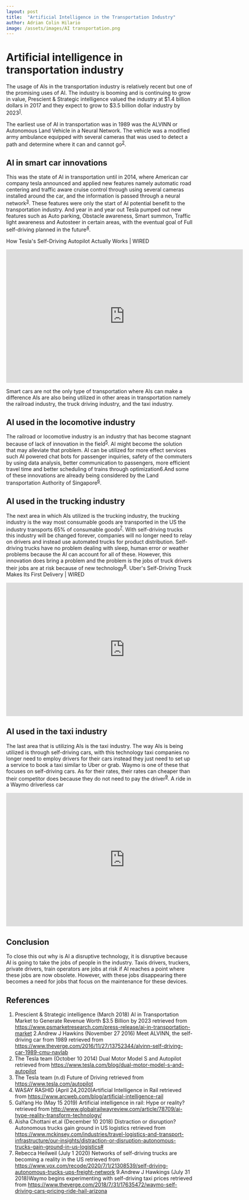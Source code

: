 ```yaml
---
layout: post
title:  "Artificial Intelligence in the Transportation Industry"
author: Adrian Colin Hilario
image: /assets/images/AI transportation.png
---
```

# Artificial intelligence in transportation industry

The usage of AIs in the transportation industry is relatively recent but one of the promising uses of AI. The industry is booming and is continuing to grow in value, Prescient & Strategic intelligence valued the industry at $1.4 billion dollars in 2017 and they expect to grow to $3.5 billion dollar industry by 2023<sup>[1](https://www.psmarketresearch.com/press-release/ai-in-transportation-market)</sup>.

The earliest use of AI in transportation was in 1989 was the ALVINN or Autonomous Land Vehicle in a Neural Network. The vehicle was a modified army ambulance equipped with several cameras that was used to detect a path and determine where it can and cannot go<sup>[2](https://www.theverge.com/2016/11/27/13752344/alvinn-self-driving-car-1989-cmu-navlab )</sup>. 

## AI in smart car innovations 
This was the state of AI in transportation until in 2014, where American car company tesla announced and applied new features namely automatic road centering and traffic aware cruise control through using several cameras installed around the car, and the information is passed through a neural network<sup>[3](https://www.tesla.com/blog/dual-motor-model-s-and-autopilot )</sup>. These features were only the start of AI potential benefit to the transportation industry. And year in and year out Tesla pumped out new features such as Auto parking, Obstacle awareness, Smart summon, Traffic light awareness and Autosteer in certain areas, with the eventual goal of Full self-driving planned in the future<sup>[4](https://www.tesla.com/autopilot)</sup>.

How Tesla's Self-Driving Autopilot Actually Works | WIRED
<iframe width="640" height="360" src="https://www.youtube.com/embed/AiOxUcDgsa8" frameborder="0" allow="accelerometer; autoplay; clipboard-write; encrypted-media; gyroscope; picture-in-picture" allowfullscreen></iframe>

Smart cars are not the only type of transportation where AIs can make a difference AIs are also being utilized in other areas in transportation namely the railroad industry, the truck driving industry, and the taxi industry. 
## AI used in the locomotive industry
The railroad or locomotive industry is an industry that has become stagnant because of lack of innovation in the field<sup>[5](https://www.arcweb.com/blog/artificial-intelligence-rail)</sup>. AI might become the solution that may alleviate that problem. AI can be utilized for more effect services such AI powered chat bots for passenger inquiries, safety of the commuters by using data analysis, better communication to passengers, more efficient travel time and better scheduling of trains through optimization6.And some of these innovations are already being considered by the Land transportation Authority of Singapore<sup>[6](http://www.globalrailwayreview.com/article/78709/ai-hype-reality-transform-technology/)</sup>.
## AI used in the trucking industry
The next area in which AIs utilized is the trucking industry, the trucking industry is the way most consumable goods are transported in the US the industry transports 65% of consumable goods<sup>[7](https://www.mckinsey.com/industries/travel-logistics-and-transport-infrastructure/our-insights/)</sup>. With self-driving trucks this industry will be changed forever, companies will no longer need to relay on drivers and instead use automated trucks for product distribution. Self-driving trucks have no problem dealing with sleep, human error or weather problems because the AI can account for all of these. However, this innovation does bring a problem and the problem is the jobs of truck drivers their jobs are at risk because of new technology<sup>[8]( https://www.vox.com/recode/2020/7/1/21308539/self-driving-autonomous-trucks-ups-freight-network
)</sup>.
Uber's Self-Driving Truck Makes Its First Delivery | WIRED
<iframe width="640" height="360" src="https://www.youtube.com/embed/sIlCR4eG8_o" frameborder="0" allow="accelerometer; autoplay; clipboard-write; encrypted-media; gyroscope; picture-in-picture" allowfullscreen></iframe>

## AI used in the taxi industry
The last area that is utilizing AIs is the taxi industry. The way AIs is being utilized is through self-driving cars, with this technology taxi companies no longer need to employ drivers for their cars instead they just need to set up a service to book a taxi similar to Uber or grab. Waymo is one of these that focuses on self-driving cars. As for their rates, their rates can cheaper than their competitor does because they do not need to pay the driver<sup>[9]( https://www.theverge.com/2018/7/31/17635472/waymo-self-driving-cars-pricing-ride-hail-arizona)</sup>. 
A ride in a Waymo driverless car
<iframe width="640" height="360" src="https://www.youtube.com/embed/2hqTnmn51Fg" frameborder="0" allow="accelerometer; autoplay; clipboard-write; encrypted-media; gyroscope; picture-in-picture" allowfullscreen></iframe>

## Conclusion
To close this out why is AI a disruptive technology, it is disruptive because AI is going to take the jobs of people in the industry. Taxis drivers, truckers, private drivers, train operators are jobs at risk if AI reaches a point where these jobs are now obsolete. However, with these jobs disappearing there becomes a need for jobs that focus on the maintenance for these devices. 


## References

1. Prescient & Strategic intelligence (March 2018) AI in Transportation Market to Generate Revenue Worth $3.5 Billion by 2023 retrieved from https://www.psmarketresearch.com/press-release/ai-in-transportation-market
2.Andrew J Hawkins (November 27 2016) Meet ALVINN, the self-driving car from 1989 retrieved from https://www.theverge.com/2016/11/27/13752344/alvinn-self-driving-car-1989-cmu-navlab 	
3. The Tesla team (October 10 2014) Dual Motor Model S and Autopilot retrieved from https://www.tesla.com/blog/dual-motor-model-s-and-autopilot 
4. The Tesla team (n.d) Future of Driving retrieved from https://www.tesla.com/autopilot
5. WASAY RASHID (April 24,2020)Artificial Intelligence in Rail retrieved from https://www.arcweb.com/blog/artificial-intelligence-rail
6. GaYang Ho (May 15 2019) Artificial intelligence in rail: Hype or reality? retrieved from http://www.globalrailwayreview.com/article/78709/ai-hype-reality-transform-technology/
7.  Aisha Chottani  et.al (December 10 2018) Distraction or disruption? Autonomous trucks gain ground in US logistics retrieved from https://www.mckinsey.com/industries/travel-logistics-and-transport-infrastructure/our-insights/distraction-or-disruption-autonomous-trucks-gain-ground-in-us-logistics#
8. Rebecca Heilweil  (July 1 2020) Networks of self-driving trucks are becoming a reality in the US retrieved from https://www.vox.com/recode/2020/7/1/21308539/self-driving-autonomous-trucks-ups-freight-network
9.Andrew J Hawkings (July 31 2018)Waymo begins experimenting with self-driving taxi prices retrieved from
 https://www.theverge.com/2018/7/31/17635472/waymo-self-driving-cars-pricing-ride-hail-arizona
